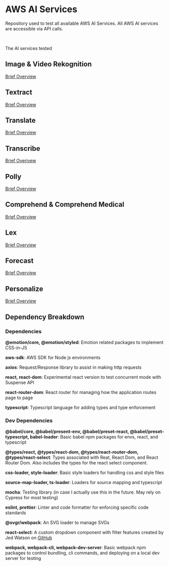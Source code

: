 # AWS AI Services

Repository used to test all available AWS AI Services.
All AWS AI services are accessible via API calls.

<br>

The AI services tested

## Image & Video Rekognition

[Brief Overview](https://aws.amazon.com/rekognition/)

## Textract

[Brief Overview](https://aws.amazon.com/textract/)

## Translate

[Brief Overview](https://aws.amazon.com/translate/)

## Transcribe

[Brief Overivew](https://aws.amazon.com/transcribe/)

## Polly

[Brief Overview](https://aws.amazon.com/polly/)

## Comprehend & Comprehend Medical

[Brief Overview](https://aws.amazon.com/comprehend/)

## Lex

[Brief Overview](https://aws.amazon.com/lex/)

## Forecast

[Brief Overview](https://aws.amazon.com/forecast/)

## Personalize

[Brief Overview](https://aws.amazon.com/personalize/)

## Dependency Breakdown

### Dependencies

**@emotion/core, @emotion/styled**: Emotion related packages to implement CSS-in-JS

**aws-sdk**: AWS SDK for Node js environments

**axios**: Request/Response library to assist in making http requests

**react, react-dom**: Experimental react version to test concurrent mode with Suspense API

**react-router-dom**: React router for managing how the application routes page to page

**typescript**: Typescript language for adding types and type enforcement

### Dev Dependencies

**@babel/core, @babel/present-env, @babel/preset-react, @babel/preset-typescript, babel-loader**: Basic babel npm packages for envs, react, and typescript

**@types/react, @types/react-dom, @types/react-router-dom, @types/react-select**: Types associated with Reat, React Dom, and React Router Dom. Also includes
the types for the react select component.

**css-loader, style-loader**: Basic style loaders for handling css and style files

**source-map-loader, ts-loader**: Loaders for source mapping and typescript

**mocha**: Testing library (in case I actually use this in the future. May rely on Cypress for most testing)

**eslint, prettier**: Linter and code formatter for enforcing specific code standards

**@svgr/webpack**: An SVG loader to manage SVGs

**react-select**: A custom dropdown component with filter features created by Jed Watson on [GitHub](https://github.com/jedwatson/react-select)

**webpack, webpack-cli, webpack-dev-server**: Basic webpack npm packages to control bundling, cli commands, and deploying on a local dev server for testing
